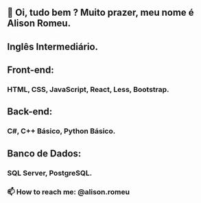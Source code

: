 <h2>👋 Oi, tudo bem ? Muito prazer, meu nome é Alison Romeu.</h2>

<h2>Inglês Intermediário.</h2>
<h2>Front-end:</h2>
<h3>HTML, CSS, JavaScript, React, Less, Bootstrap.</h3>
<h2>Back-end:</h2>
<h3>C#, C++ Básico, Python Básico.</h3>
<h2>Banco de Dados:</h2>
<h3>SQL Server, PostgreSQL.</h3>


<h3>📫 How to reach me: @alison.romeu</h3>
